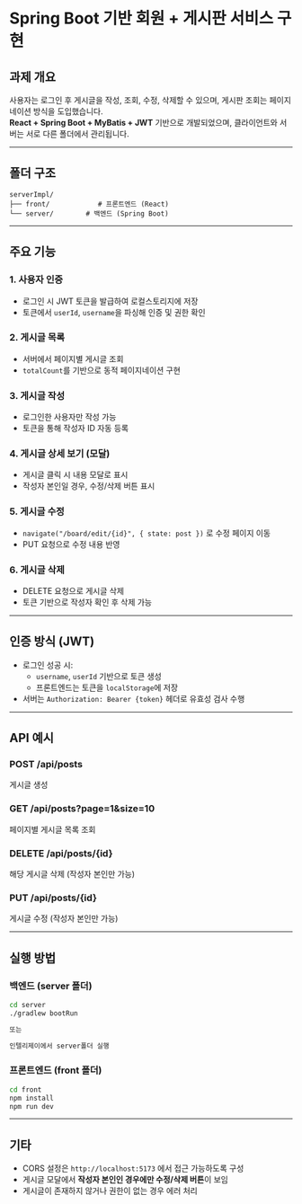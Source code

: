 # Spring Boot 기반 회원 + 게시판 서비스 구현

## 과제 개요

사용자는 로그인 후 게시글을 작성, 조회, 수정, 삭제할 수 있으며, 게시판 조회는 페이지네이션 방식을 도입했습니다.  
**React + Spring Boot + MyBatis + JWT** 기반으로 개발되었으며, 클라이언트와 서버는 서로 다른 폴더에서 관리됩니다.

---

## 폴더 구조

```
serverImpl/
├── front/            # 프론트엔드 (React)
└── server/        # 백엔드 (Spring Boot)
```

---

## 주요 기능

### 1. 사용자 인증

- 로그인 시 JWT 토큰을 발급하여 로컬스토리지에 저장
- 토큰에서 `userId`, `username`을 파싱해 인증 및 권한 확인

### 2. 게시글 목록

- 서버에서 페이지별 게시글 조회
- `totalCount`를 기반으로 동적 페이지네이션 구현

### 3. 게시글 작성

- 로그인한 사용자만 작성 가능
- 토큰을 통해 작성자 ID 자동 등록

### 4. 게시글 상세 보기 (모달)

- 게시글 클릭 시 내용 모달로 표시
- 작성자 본인일 경우, 수정/삭제 버튼 표시

### 5. 게시글 수정

- `navigate("/board/edit/{id}", { state: post })` 로 수정 페이지 이동
- PUT 요청으로 수정 내용 반영

### 6. 게시글 삭제

- DELETE 요청으로 게시글 삭제
- 토큰 기반으로 작성자 확인 후 삭제 가능

---

## 인증 방식 (JWT)

- 로그인 성공 시:
  - `username`, `userId` 기반으로 토큰 생성
  - 프론트엔드는 토큰을 `localStorage`에 저장
- 서버는 `Authorization: Bearer {token}` 헤더로 유효성 검사 수행

---

## API 예시

### POST /api/posts

게시글 생성

### GET /api/posts?page=1&size=10

페이지별 게시글 목록 조회

### DELETE /api/posts/{id}

해당 게시글 삭제 (작성자 본인만 가능)

### PUT /api/posts/{id}

게시글 수정 (작성자 본인만 가능)

---

## 실행 방법

### 백엔드 (server 폴더)

```bash
cd server
./gradlew bootRun

또는

인텔리제이에서 server폴더 실행


```

### 프론트엔드 (front 폴더)

```bash
cd front
npm install
npm run dev
```

---

## 기타

- CORS 설정은 `http://localhost:5173` 에서 접근 가능하도록 구성
- 게시글 모달에서 **작성자 본인인 경우에만 수정/삭제 버튼**이 보임
- 게시글이 존재하지 않거나 권한이 없는 경우 에러 처리
